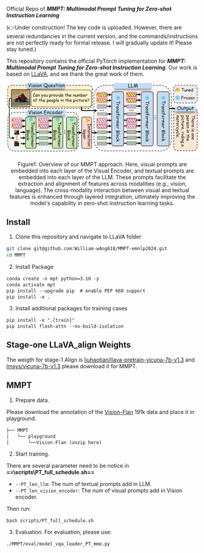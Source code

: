Official Repo of ***MMPT: Multimodal Prompt Tuning for Zero-shot Instruction Learning***

(👉Under construction! The key code is uploaded. However, there are several redundancies in the current version, and the commands/instructions are not perfectly ready for formal release. I will gradually update it! Please stay tuned.)

This repository contains the official PyTorch implementation for ***MMPT: Multimodal Prompt Tuning for Zero-shot Instruction Learning***. Our work is based on [LLaVA](https://github.com/haotian-liu/LLaVA), and we thank the great work of them.

<!--<img src="./images/mainfig.png" width="70%">-->
<div align="center">
  <img src=".\images\mainfig.png">
</div>
<p align="center">
 Figure1: Overview of our MMPT approach. Here, visual prompts are embedded into each layer of the Visual Encoder, and textual prompts are embedded into each layer of the LLM. These prompts facilitate the extraction and alignment of features across modalities (e.g., vision, language). The cross-modality interaction between visual and textual features is enhanced through layered integration, ultimately improving the model's capability in zero-shot instruction learning tasks.
</p>

## Install

1.  Clone this repository and navigate to LLaVA folder

```bash
git clone git@github.com:William-wAng618/MMPT-emnlp2024.git
cd MMPT
```

2.  Install Package

```Shell
conda create -n mpt python=3.10 -y
conda activate mpt
pip install --upgrade pip  # enable PEP 660 support
pip install -e .
```

3.  Install additional packages for training cases

<!---->

    pip install -e ".[train]"
    pip install flash-attn --no-build-isolation

## Stage-one LLaVA_align Weights

The weigth for stage-1 Align is [liuhaotian/llava-pretrain-vicuna-7b-v1.3](https://huggingface.co/liuhaotian/llava-pretrain-vicuna-7b-v1.3) and  [lmsys/vicuna-7b-v1.3](https://huggingface.co/lmsys/vicuna-7b-v1.3) please download it for MMPT.

## MMPT

1.  Prepare data.

Please download the annotation of the [Vision-Flan](https://huggingface.co/datasets/Vision-Flan/vision-flan_191-task_1k) 191k data and place it in playground.

    ├── MMPT
    │   └── playground
    |       └──Vision-Flan (unzip here)

2.  Start training.

There are several parameter need to be notice in **==\scripts\PT\_full\_schedule.sh==**
*   `--PT_len_llm`: The num of textual prompts add in LLM.
*   `--PT_len_vision_encoder`: The num of visual prompts add in Vision encoder.

Then run:
```Shell
bash scripts/PT_full_schedule.sh
```

3.  Evaluation.
For evaluation, please use:
```
./MMPT/eval/model_vqa_loader_PT_mme.py
```
